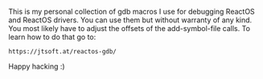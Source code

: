 This is my personal collection of gdb macros I use
for debugging ReactOS and ReactOS drivers. You can
use them but without warranty of any kind. You most
likely have to adjust the offsets of the add-symbol-file
calls. To learn how to do that go to:

    https://jtsoft.at/reactos-gdb/

Happy hacking :)
